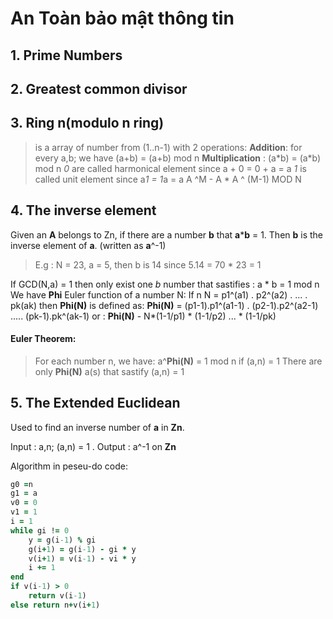 
# An Toàn bảo mật thông tin
## 1. Prime Numbers
## 2. Greatest common divisor
## 3. Ring n(modulo n ring)
> is a array of number from (1..n-1) with 2 operations:
> **Addition**: for every a,b; we have (a+b) = (a+b) mod n
> **Multiplication** : (a\*b) = (a\*b) mod n
> *0* are called harmonical element since a + 0 = 0 + a = a
> *1* is called unit element since a*1 = 1*a = a
>  A ^M - A \* A ^ (M-1) MOD N 

## 4. The inverse element
Given an **A** belongs to Zn, if there are a number **b** that **a**\***b** = 1. Then **b** is the inverse element of **a**. (written as **a**^-1)
> E.g : N = 23, a = 5, then b is 14 since 5.14 = 70 * 23 = 1

If GCD(N,a) = 1 then only exist one *b* number that sastifies : a * b = 1 mod n
We have **Phi** Euler function of a number N:
If n N = p1^(a1) . p2^(a2) . ... . pk(ak) then **Phi(N)** is defined as:
**Phi(N)** = (p1-1).p1^(a1-1) . (p2-1).p2^(a2-1) ..... (pk-1).pk^(ak-1)
or : **Phi(N)** - N\*(1-1/p1) * (1-1/p2) ... * (1-1/pk)

#### Euler Theorem:
> For each number n, we have: a^**Phi(N)** = 1 mod n if (a,n) = 1
> There are only **Phi(N)** a(s) that sastify (a,n) = 1


## 5. The Extended Euclidean
Used to find an inverse number of **a** in **Zn**.

Input : a,n; (a,n) = 1 . Output : a^-1 on **Zn**

Algorithm in peseu-do code:
```ruby
g0 =n
g1 = a
v0 = 0
v1 = 1
i = 1
while gi != 0
    y = g(i-1) % gi
    g(i+1) = g(i-1) - gi * y
    v(i+1) = v(i-1) - vi * y
    i += 1
end
if v(i-1) > 0 
    return v(i-1)
else return n+v(i+1)
```

